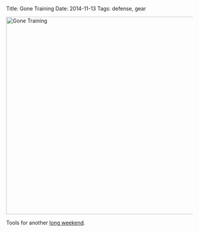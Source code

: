 Title: Gone Training
Date: 2014-11-13
Tags: defense, gear

<a href="https://www.flickr.com/photos/pigmonkey/15165061124" title="Gone Training by Pig Monkey, on Flickr"><img src="https://farm6.staticflickr.com/5614/15165061124_02dd3af429_c.jpg" width="800" height="534" alt="Gone Training"></a>

Tools for another [long weekend](http://shivworks.com/?page_id=881).
